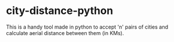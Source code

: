 # city-distance-python
This is a handy tool made in python to accept 'n' pairs of cities and calculate aerial distance between them (in KMs).
